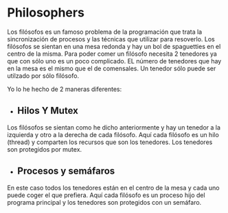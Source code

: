 # Philosophers
Los filósofos es un famoso problema de la programación que trata la sincronización de procesos y las técnicas que utilizar para resoverlo.
Los filósofos se sientan en una mesa redonda y hay un bol de spaguetties en el centro de la misma. Para poder comer un filósofo necesita 2 tenedores ya que con sólo uno es un poco complicado.
EL número de tenedores que hay en la mesa es el mismo que el de comensales. Un tenedor sólo puede ser utilzado por sólo filósofo.

Yo lo he hecho de 2 maneras diferentes:
* ## Hilos Y Mutex
Los filósofos se sientan como he dicho anteriormente y hay un tenedor a la izquierda y otro a la derecha de cada filósofo.
Aquí cada filósofo es un hilo (thread) y comparten los recursos que son los tenedores. Los tenedores son protegidos por mutex.

* ## Procesos y semáfaros

En este caso todos los tenedores están en el centro de la mesa y cada uno puede coger el que prefiera. Aquí cada filósofo es un proceso hijo del programa principal y los tenedores son protegidos con un semáfaro.
